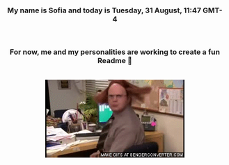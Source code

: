 


<div align="center">
<h3 >My name is Sofia and today is Tuesday, 31 August, 11:47 GMT-4</h3><br>
<h3 >For now, me and my personalities are working to create a fun Readme 👋
</h3><br>
<img src='img/dwight.gif' alt='working...'/>
</div>
